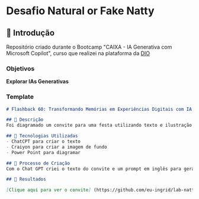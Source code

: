# Desafio Natural or Fake Natty


## 🚀 Introdução

Repositório criado durante o Bootcamp "CAIXA - IA Generativa com Microsoft Copilot", curso que realizei na plataforma da [DIO](https://dio.me)

 
### Objetivos

 **Explorar IAs Generativas**


### Template

```markdown
# Flashback 60: Transformando Memórias em Experiências Digitais com IA

## 📒 Descrição
Foi diagramado um convite para uma festa utilizando texto e ilustração criados por IA

## 🤖 Tecnologias Utilizadas
- ChatCPT para criar o texto
- Craiyon para criar a imagem de fundo
- Power Point para diagramar

## 🧐 Processo de Criação
Com o Chat GPT criei o texto do convite e um prompt em inglês para gerar a imagem no Craiyon

## 🚀 Resultados

[Clique aqui para ver o convite] (https://github.com/eu-ingrid/lab-natty-or-not/blob/main/output/convite.pdf)

